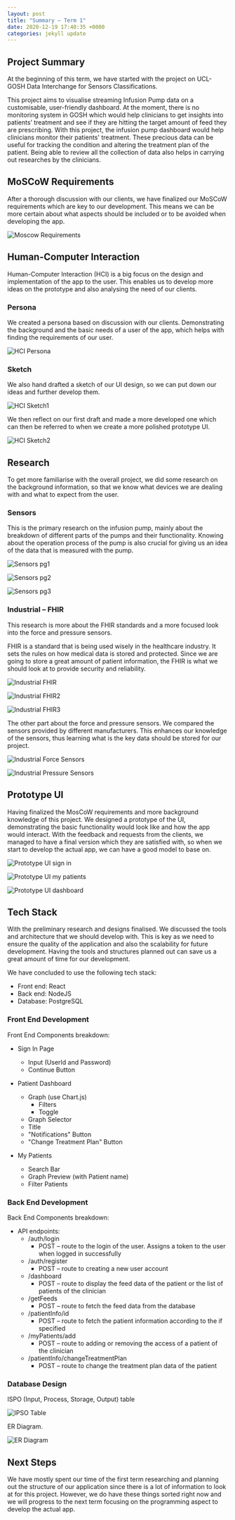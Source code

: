 ```yaml
---
layout: post
title: "Summary – Term 1"
date: 2020-12-19 17:40:35 +0000
categories: jekyll update
---
```


## Project Summary

At the beginning of this term, we have started with the project on UCL-GOSH Data Interchange for Sensors Classifications.

This project aims to visualise streaming Infusion Pump data on a customisable, user-friendly dashboard. At the moment, there is no monitoring system in GOSH which would help clinicians to get insights into patients’ treatment and see if they are hitting the target amount of feed they are prescribing. With this project, the infusion pump dashboard would help clinicians monitor their patients' treatment. These precious data can be useful for tracking the condition and altering the treatment plan of the patient. Being able to review all the collection of data also helps in carrying out researches by the clinicians.

## MoSCoW Requirements

After a thorough discussion with our clients, we have finalized our MoSCoW requirements which are key to our development. This means we can be more certain about what aspects should be included or to be avoided when developing the app.

![Moscow Requirements](/Dev-Blog/assets/week6/moscow.png)

## Human-Computer Interaction

Human-Computer Interaction (HCI) is a big focus on the design and implementation of the app to the user. This enables us to develop more ideas on the prototype and also analysing the need of our clients.

### Persona

We created a persona based on discussion with our clients. Demonstrating the background and the basic needs of a user of the app, which helps with finding the requirements of our user.

![HCI Persona](/Dev-Blog/assets/week3/persona.png)

### Sketch

We also hand drafted a sketch of our UI design, so we can put down our ideas and further develop them.

![HCI Sketch1](/Dev-Blog/assets/week3/sketch1.png)

We then reflect on our first draft and made a more developed one which can then be referred to when we create a more polished prototype UI.

![HCI Sketch2](/Dev-Blog/assets/week3/sketch2.png)

## Research

To get more familiarise with the overall project, we did some research on the background information, so that we know what devices we are dealing with and what to expect from the user.

### Sensors

This is the primary research on the infusion pump, mainly about the breakdown of different parts of the pumps and their functionality. Knowing about the operation process of the pump is also crucial for giving us an idea of the data that is measured with the pump.

![Sensors pg1](/Dev-Blog/assets/week3/presentation_slide1.png)

![Sensors pg2](/Dev-Blog/assets/week3/presentation_slide2.png)

![Sensors pg3](/Dev-Blog/assets/week3/presentation_slide3.png)

### Industrial – FHIR

This research is more about the FHIR standards and a more focused look into the force and pressure sensors.

FHIR is a standard that is being used wisely in the healthcare industry. It sets the rules on how medical data is stored and protected. Since we are going to store a great amount of patient information, the FHIR is what we should look at to provide security and reliability.

![Industrial FHIR](/Dev-Blog/assets/week4/FHIR.png)

![Industrial FHIR2](/Dev-Blog/assets/week4/FHIR2.png)

![Industrial FHIR3](/Dev-Blog/assets/week4/FHIR3.png)

The other part about the force and pressure sensors. We compared the sensors provided by different manufacturers. This enhances our knowledge of the sensors, thus learning what is the key data should be stored for our project.

![Industrial Force Sensors](/Dev-Blog/assets/week4/force_sensors.png)

![Industrial Pressure Sensors](/Dev-Blog/assets/week4/pressure_sensors.png)


## Prototype UI

Having finalized the MosCoW requirements and more background knowledge of this project. We designed a prototype of the UI, demonstrating the basic functionality would look like and how the app would interact. With the feedback and requests from the clients, we managed to have a final version which they are satisfied with, so when we start to develop the actual app, we can have a good model to base on.


![Prototype UI sign in](/Dev-Blog/assets/week6/sign_in.png)

![Prototype UI my patients](/Dev-Blog/assets/week6/my_patients.png)

![Prototype UI dashboard](/Dev-Blog/assets/week6/patient_dashboard.png)

## Tech Stack

With the preliminary research and designs finalised. We discussed the tools and architecture that we should develop with. This is key as we need to ensure the quality of the application and also the scalability for future development. Having the tools and structures planned out can save us a great amount of time for our development.

We have concluded to use the following tech stack:
-	Front end: React
-	Back end: NodeJS
-	Database: PostgreSQL

### Front End Development

Front End Components breakdown:

- Sign In Page
  - Input (UserId and Password)
  - Continue Button

- Patient Dashboard
  - Graph (use Chart.js)
    - Filters
    - Toggle
  - Graph Selector
  - Title
  - "Notifications" Button
  - "Change Treatment Plan" Button

- My Patients
  - Search Bar
  - Graph Preview (with Patient name)
  - Filter Patients

### Back End Development

Back End Components breakdown:

- API endpoints:
    - /auth/login
        - POST – route to the login of the user. Assigns a token to the user when logged in successfully
    - /auth/register
        - POST – route to creating a new user account
    - /dashboard
        - POST – route to display the feed data of the patient or the list of patients of the clinician
    - /getFeeds
        - POST – route to fetch the feed data from the database
    - /patientInfo/id
        - POST – route to fetch the patient information according to the if specified
    - /myPatients/add
        - POST – route to adding or removing the access of a patient of the clinician
    - /patientInfo/changeTreatmentPlan
        - POST – route to change the treatment plan data of the patient

### Database Design

ISPO (Input, Process, Storage, Output) table

![IPSO Table](/Dev-Blog/assets/week9/IPSO.png)

ER Diagram.

![ER Diagram](/Dev-Blog/assets/week9/ER_Diagram.jpg)

## Next Steps

We have mostly spent our time of the first term researching and planning out the structure of our application since there is a lot of information to look at for this project. However, we do have these things sorted right now and we will progress to the next term focusing on the programming aspect to develop the actual app. 
